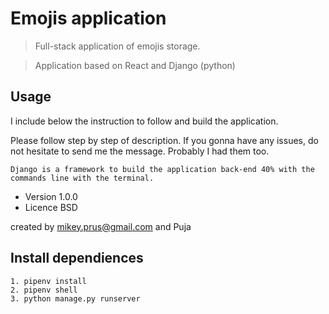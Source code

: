 # Emojis application

> Full-stack application of emojis storage.

> Application based on React and Django (python)

## Usage
I include below the instruction to follow and build the application. <br/>

Please follow step by step of description. If you gonna have any issues, do not hesitate to send me the message. Probably I had them too. <br/>
```
Django is a framework to build the application back-end 40% with the commands line with the terminal.
```

- Version 1.0.0
- Licence BSD

created by mikey.prus@gmail.com and Puja


## Install dependiences
```
1. pipenv install
2. pipenv shell
3. python manage.py runserver
```
